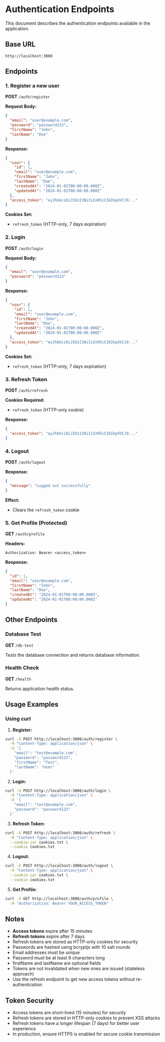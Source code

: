 # Authentication Endpoints

This document describes the authentication endpoints available in the application.

## Base URL
```
http://localhost:3000
```

## Endpoints

### 1. Register a new user
**POST** `/auth/register`

**Request Body:**
```json
{
  "email": "user@example.com",
  "password": "password123",
  "firstName": "John",
  "lastName": "Doe"
}
```

**Response:**
```json
{
  "user": {
    "id": 1,
    "email": "user@example.com",
    "firstName": "John",
    "lastName": "Doe",
    "createdAt": "2024-01-01T00:00:00.000Z",
    "updatedAt": "2024-01-01T00:00:00.000Z"
  },
  "access_token": "eyJhbGciOiJIUzI1NiIsInR5cCI6IkpXVCJ9..."
}
```

**Cookies Set:**
- `refresh_token` (HTTP-only, 7 days expiration)

### 2. Login
**POST** `/auth/login`

**Request Body:**
```json
{
  "email": "user@example.com",
  "password": "password123"
}
```

**Response:**
```json
{
  "user": {
    "id": 1,
    "email": "user@example.com",
    "firstName": "John",
    "lastName": "Doe",
    "createdAt": "2024-01-01T00:00:00.000Z",
    "updatedAt": "2024-01-01T00:00:00.000Z"
  },
  "access_token": "eyJhbGciOiJIUzI1NiIsInR5cCI6IkpXVCJ9..."
}
```

**Cookies Set:**
- `refresh_token` (HTTP-only, 7 days expiration)

### 3. Refresh Token
**POST** `/auth/refresh`

**Cookies Required:**
- `refresh_token` (HTTP-only cookie)

**Response:**
```json
{
  "access_token": "eyJhbGciOiJIUzI1NiIsInR5cCI6IkpXVCJ9..."
}
```

### 4. Logout
**POST** `/auth/logout`

**Response:**
```json
{
  "message": "Logged out successfully"
}
```

**Effect:**
- Clears the `refresh_token` cookie

### 5. Get Profile (Protected)
**GET** `/auth/profile`

**Headers:**
```
Authorization: Bearer <access_token>
```

**Response:**
```json
{
  "id": 1,
  "email": "user@example.com",
  "firstName": "John",
  "lastName": "Doe",
  "createdAt": "2024-01-01T00:00:00.000Z",
  "updatedAt": "2024-01-01T00:00:00.000Z"
}
```

## Other Endpoints

### Database Test
**GET** `/db-test`

Tests the database connection and returns database information.

### Health Check
**GET** `/health`

Returns application health status.

## Usage Examples

### Using curl

1. **Register:**
```bash
curl -X POST http://localhost:3000/auth/register \
  -H "Content-Type: application/json" \
  -d '{
    "email": "test@example.com",
    "password": "password123",
    "firstName": "Test",
    "lastName": "User"
  }'
```

2. **Login:**
```bash
curl -X POST http://localhost:3000/auth/login \
  -H "Content-Type: application/json" \
  -d '{
    "email": "test@example.com",
    "password": "password123"
  }'
```

3. **Refresh Token:**
```bash
curl -X POST http://localhost:3000/auth/refresh \
  -H "Content-Type: application/json" \
  --cookie-jar cookies.txt \
  --cookie cookies.txt
```

4. **Logout:**
```bash
curl -X POST http://localhost:3000/auth/logout \
  -H "Content-Type: application/json" \
  --cookie-jar cookies.txt \
  --cookie cookies.txt
```

5. **Get Profile:**
```bash
curl -X GET http://localhost:3000/auth/profile \
  -H "Authorization: Bearer YOUR_ACCESS_TOKEN"
```

## Notes

- **Access tokens** expire after 15 minutes
- **Refresh tokens** expire after 7 days
- Refresh tokens are stored as HTTP-only cookies for security
- Passwords are hashed using bcryptjs with 10 salt rounds
- Email addresses must be unique
- Password must be at least 6 characters long
- firstName and lastName are optional fields
- Tokens are not invalidated when new ones are issued (stateless approach)
- Use the refresh endpoint to get new access tokens without re-authentication

## Token Security

- Access tokens are short-lived (15 minutes) for security
- Refresh tokens are stored in HTTP-only cookies to prevent XSS attacks
- Refresh tokens have a longer lifespan (7 days) for better user experience
- In production, ensure HTTPS is enabled for secure cookie transmission